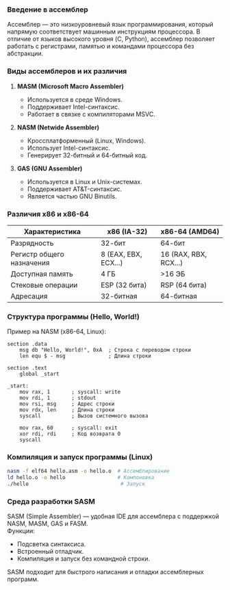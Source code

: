 ### **Введение в ассемблер**  
Ассемблер — это низкоуровневый язык программирования, который напрямую соответствует машинным инструкциям процессора. В отличие от языков высокого уровня (C, Python), ассемблер позволяет работать с регистрами, памятью и командами процессора без абстракции.  

### **Виды ассемблеров и их различия**  
1. **MASM (Microsoft Macro Assembler)**  
   - Используется в среде Windows.  
   - Поддерживает Intel-синтаксис.  
   - Работает в связке с компиляторами MSVC.  

2. **NASM (Netwide Assembler)**  
   - Кроссплатформенный (Linux, Windows).  
   - Использует Intel-синтаксис.  
   - Генерирует 32-битный и 64-битный код.  

3. **GAS (GNU Assembler)**  
   - Используется в Linux и Unix-системах.  
   - Поддерживает AT&T-синтаксис.  
   - Является частью GNU Binutils.  

### **Различия x86 и x86-64**  
| Характеристика | x86 (IA-32) | x86-64 (AMD64) |
|---------------|------------|---------------|
| Разрядность | 32-бит | 64-бит |
| Регистр общего назначения | 8 (EAX, EBX, ECX...) | 16 (RAX, RBX, RCX...) |
| Доступная память | 4 ГБ | >16 ЭБ |
| Стековые операции | ESP (32 бита) | RSP (64 бита) |
| Адресация | 32-битная | 64-битная |

### **Структура программы (Hello, World!)**  
Пример на NASM (x86-64, Linux):  
```assembly
section .data
    msg db "Hello, World!", 0xA  ; Строка с переводом строки
    len equ $ - msg              ; Длина строки

section .text
    global _start

_start:
    mov rax, 1       ; syscall: write
    mov rdi, 1       ; stdout
    mov rsi, msg     ; Адрес строки
    mov rdx, len     ; Длина строки
    syscall          ; Вызов системного вызова

    mov rax, 60      ; syscall: exit
    xor rdi, rdi     ; Код возврата 0
    syscall
```

### **Компиляция и запуск программы (Linux)**  
```bash
nasm -f elf64 hello.asm -o hello.o  # Ассемблирование
ld hello.o -o hello                 # Компоновка
./hello                              # Запуск
```

### **Среда разработки SASM**  
SASM (Simple Assembler) — удобная IDE для ассемблера с поддержкой NASM, MASM, GAS и FASM.  
Функции:  
- Подсветка синтаксиса.  
- Встроенный отладчик.  
- Компиляция и запуск без командной строки.  

SASM подходит для быстрого написания и отладки ассемблерных программ.
